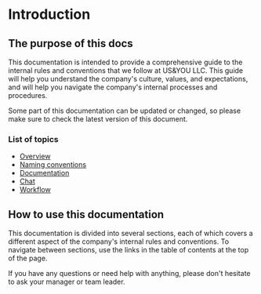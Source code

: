# Introduction

## The purpose of this docs

This documentation is intended to provide a comprehensive guide to the internal rules and conventions that we follow at US&YOU LLC.
This guide will help you understand the company's culture, values, and expectations, and will help you navigate the company's internal processes and procedures.

Some part of this documentation can be updated or changed, so please make sure to check the latest version of this document.

### List of topics

- [Overview](Overview.md)
- [Naming conventions](Naming-Conventions.md)
- [Documentation](Docs.md)
- [Chat](Chat.md)
- [Workflow](Workflow.md)

## How to use this documentation

This documentation is divided into several sections, each of which covers a different aspect of the company's internal rules and conventions.
To navigate between sections, use the links in the table of contents at the top of the page.

If you have any questions or need help with anything, please don't hesitate to ask your manager or team leader.